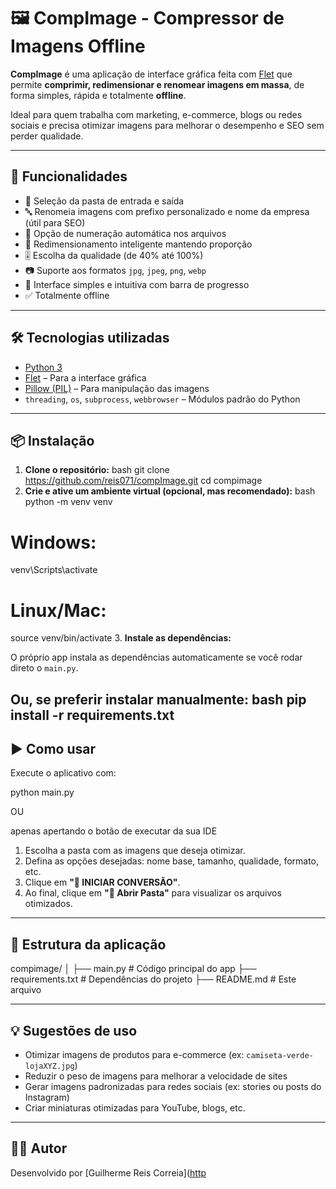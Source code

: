 # 🖼️ CompImage - Compressor de Imagens Offline

**CompImage** é uma aplicação de interface gráfica feita com [Flet](https://flet.dev) que permite **comprimir, redimensionar e renomear imagens em massa**, de forma simples, rápida e totalmente **offline**.

Ideal para quem trabalha com marketing, e-commerce, blogs ou redes sociais e precisa otimizar imagens para melhorar o desempenho e SEO sem perder qualidade.

---

## 🚀 Funcionalidades

- 📁 Seleção da pasta de entrada e saída
- 🔤 Renomeia imagens com prefixo personalizado e nome da empresa (útil para SEO)
- 🔢 Opção de numeração automática nos arquivos
- 📏 Redimensionamento inteligente mantendo proporção
- 🎚️ Escolha da qualidade (de 40% até 100%)
- 📷 Suporte aos formatos `jpg`, `jpeg`, `png`, `webp`
- 🧠 Interface simples e intuitiva com barra de progresso
- ✅ Totalmente offline

---

## 🛠️ Tecnologias utilizadas

- [Python 3](https://www.python.org/)
- [Flet](https://flet.dev/) – Para a interface gráfica
- [Pillow (PIL)](https://python-pillow.org/) – Para manipulação das imagens
- `threading`, `os`, `subprocess`, `webbrowser` – Módulos padrão do Python

---

## 📦 Instalação

1. **Clone o repositório:**
bash
git clone https://github.com/reis071/compImage.git
cd compimage
2. **Crie e ative um ambiente virtual (opcional, mas recomendado):**
bash
python -m venv venv
# Windows:
venv\Scripts\activate
# Linux/Mac:
source venv/bin/activate
3. **Instale as dependências:**

O próprio app instala as dependências automaticamente se você rodar direto o `main.py`.

Ou, se preferir instalar manualmente:
bash
pip install -r requirements.txt
---

## ▶️ Como usar

Execute o aplicativo com:

python main.py

OU

apenas apertando o botão de executar da sua IDE
1. Escolha a pasta com as imagens que deseja otimizar.
2. Defina as opções desejadas: nome base, tamanho, qualidade, formato, etc.
3. Clique em **"🚀 INICIAR CONVERSÃO"**.
4. Ao final, clique em **"📂 Abrir Pasta"** para visualizar os arquivos otimizados.

---

## 📁 Estrutura da aplicação


compimage/
│
├── main.py                # Código principal do app
├── requirements.txt       # Dependências do projeto
├── README.md              # Este arquivo

---

## 💡 Sugestões de uso

- Otimizar imagens de produtos para e-commerce (ex: `camiseta-verde-lojaXYZ.jpg`)
- Reduzir o peso de imagens para melhorar a velocidade de sites
- Gerar imagens padronizadas para redes sociais (ex: stories ou posts do Instagram)
- Criar miniaturas otimizadas para YouTube, blogs, etc.

---

## 🧑‍💻 Autor

Desenvolvido por [Guilherme Reis Correia]([http](https://github.com/reis071)
